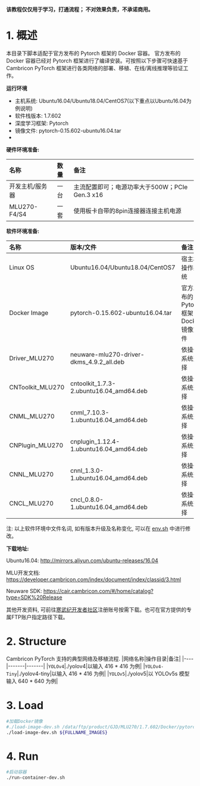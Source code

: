 
**该教程仅仅用于学习，打通流程； 不对效果负责，不承诺商用。**

# 1. 概述
本目录下脚本适配于官方发布的 Pytorch 框架的 Docker 容器。 官方发布的 Docker 容器已经对 Pytorch 框架进行了编译安装。可按照以下步骤可快速基于 Cambricon PyTorch 框架进行各类网络的部署、移植、在线/离线推理等验证工作。

**运行环境**

- 主机系统: Ubuntu16.04/Ubuntu18.04/CentOS7(以下重点以Ubuntu16.04为例说明)
- 软件栈版本: 1.7.602
- 深度学习框架: Pytorch
- 镜像文件: pytorch-0.15.602-ubuntu16.04.tar
-
**硬件环境准备:**

| 名称           | 数量      | 备注                  |
| :------------ | :--------- | :------------------ |
| 开发主机/服务器  | 一台       |主流配置即可；电源功率大于500W；PCIe Gen.3 x16 |
| MLU270-F4/S4   | 一套       |使用板卡自带的8pin连接器连接主机电源|

**软件环境准备:**

| 名称                   | 版本/文件                                              | 备注                                 |
| :-------------------- | :-------------------------------                      | :---------------------------------- |
| Linux OS              | Ubuntu16.04/Ubuntu18.04/CentOS7                       | 宿主机操作系统                         |
| Docker Image          | pytorch-0.15.602-ubuntu16.04.tar                      | 官方发布的 Pytorch 框架 Docker 镜像文件 |
| Driver_MLU270         | neuware-mlu270-driver-dkms_4.9.2_all.deb              | 依操作系统选择                         |
| CNToolkit_MLU270      | cntoolkit_1.7.3-2.ubuntu16.04_amd64.deb               | 依操作系统选择                         |
| CNML_MLU270           | cnml_7.10.3-1.ubuntu16.04_amd64.deb                   | 依操作系统选择                         |
| CNPlugin_MLU270       | cnplugin_1.12.4-1.ubuntu16.04_amd64.deb               | 依操作系统选择                         |
| CNNL_MLU270           | cnnl_1.3.0-1.ubuntu16.04_amd64.deb                    | 依操作系统选择                         |
| CNCL_MLU270           | cncl_0.8.0-1.ubuntu16.04_amd64.deb                    | 依操作系统选择                         |

注: 以上软件环境中文件名词, 如有版本升级及名称变化, 可以在 [env.sh](./env.sh) 中进行修改。

**下载地址:**

Ubuntu16.04: http://mirrors.aliyun.com/ubuntu-releases/16.04

MLU开发文档: https://developer.cambricon.com/index/document/index/classid/3.html

Neuware SDK: https://cair.cambricon.com/#/home/catalog?type=SDK%20Release

其他开发资料, 可前往[寒武纪开发者社区](https://developer.cambricon.com)注册账号按需下载。也可在官方提供的专属FTP账户指定路径下载。

# 2. Structure
Cambricon PyTorch 支持的典型网络及移植流程.
|网络名称|操作目录|备注|
|----|-------|-------|
|`YOLOv4`|./yolov4|以输入 416 * 416 为例|
|`YOLOv4-Tiny`|./yolov4-tiny|以输入 416 * 416 为例|
|`YOLOv5`|./yolov5|以 YOLOv5s 模型输入 640 * 640 为例|

# 3. Load
```bash
#加载Docker镜像
#./load-image-dev.sh /data/ftp/product/GJD/MLU270/1.7.602/Docker/pytorch-0.15.602-ubuntu18.04.tar
./load-image-dev.sh ${FULLNAME_IMAGES}
```

# 4. Run
```bash
#启动容器
./run-container-dev.sh
```
